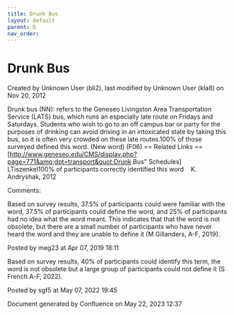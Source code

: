 ```yaml
---
title: Drunk Bus
layout: default
parent: D
nav_order:
---
```


# Drunk Bus

Created by  Unknown User (bli2), last modified by  Unknown User (kla8) on Nov 20, 2012

Drunk bus (NN): refers to the Geneseo Livingston Area Transportation Service (LATS) bus, which runs an especially late route on Fridays and Saturdays. Students who wish to go to an off campus bar or party for the purposes of drinking can avoid driving in an intoxicated state by taking this bus, so it is often very crowded on these late routes.100% of those surveyed defined this word. (New word) (F06) == Related Links == [http://www.geneseo.edu/CMS/display.php?page=771&amp;dpt=transport&quot;Drunk Bus&quot; Schedules] LTiszenkel100% of participants correctly identified this word    K. Andryshak, 2012

Comments:

Based on survey results, 37.5% of participants could were familiar with the word, 37.5% of participants could define the word, and 25% of participants had no idea what the word meant. This indicates that that the word is not obsolete, but there are a small number of participants who have never heard the word and they are unable to define it (M Gillanders, A-F, 2019).

Posted by meg23 at Apr 07, 2019 18:11

Based on survey results, 40% of participants could identify this term, the word is not obsolete but a large group of participants could not define it (S French A-F, 2022).

Posted by sgf5 at May 07, 2022 19:45

Document generated by Confluence on May 22, 2023 12:37


